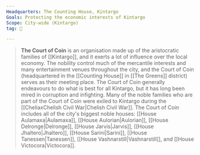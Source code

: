 ```yaml
---
Headquarters: The Counting House, Kintargo
Goals: Protecting the economic interests of Kintargo
Scope: City-wide (Kintargo)
tag: 👥

---
```


> **The Court of Coin** is an organisation made up of the aristocratic families of [[Kintargo]], and it exerts a lot of influence over the local economy. The nobility control much of the mercantile interests and many entertainment venues throughout the city, and the Court of Coin (headquartered in the [[Counting House]] in [[The Greens]] district) serves as their meeting place. The Court of Coin generally endeavours to do what is best for all Kintargo, but it has long been mired in corruption and infighting. Many of the noble families who are part of the Court of Coin were exiled to Kintargo during the [[CheliaxChelish Civil War|Chelish Civil War]]. The Court of Coin includes all of the city's biggest noble houses: [[House Aulamaxa|Aulamaxa]], [[House Aulorian|Aulorian]], [[House Delronge|Delronge]], [[House Jarvis|Jarvis]], [[House Jhaltero|Jhaltero]], [[House Sarini|Sarini]], [[House Tanessen|Tanessen]], [[House Vashnarstill|Vashnarstill]], and [[House Victocora|Victocora]].








